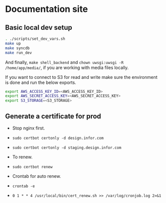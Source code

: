 # Documentation site

## Basic local dev setup

```bash
. ./scripts/set_dev_vars.sh
make up
make syncdb
make run_dev
```

And finally, `make shell_backend` and `chown uwsgi:uwsgi -R /home/app/media/`, if you are working with media files locally.

If you want to connect to S3 for read and write make sure the environment is done and run the below exports.

```bash
export AWS_ACCESS_KEY_ID=<AWS_ACCESS_KEY_ID>
export AWS_SECRET_ACCESS_KEY=<AWS_SECRET_ACCESS_KEY>
export S3_STORAGE=<S3_STORAGE>
```

## Generate a certificate for prod

- Stop nginx first.
- `sudo certbot certonly -d design.infor.com`
- `sudo certbot certonly -d staging.design.infor.com`

- To renew.
- `sudo certbot renew`

- Crontab for auto renew.
- `crontab -e`
- `0 1 * * 4 /usr/local/bin/cert_renew.sh >> /var/log/cronjob.log 2>&1`
